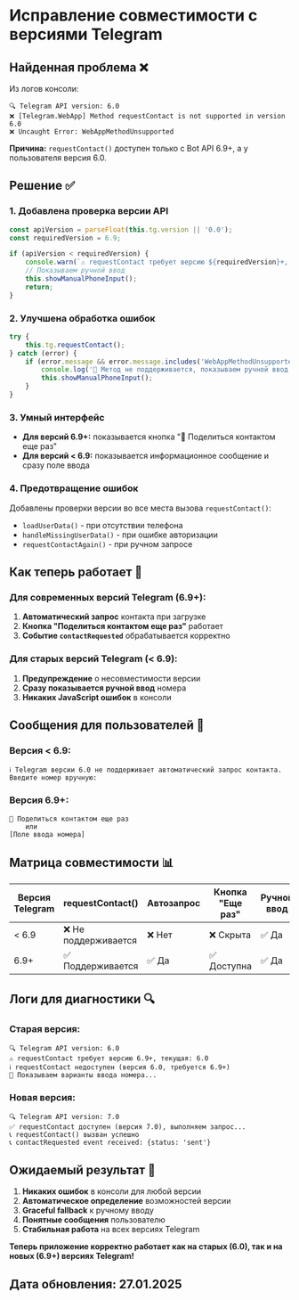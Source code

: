 # Исправление совместимости с версиями Telegram

## Найденная проблема ❌

Из логов консоли:
```
🔍 Telegram API version: 6.0
❌ [Telegram.WebApp] Method requestContact is not supported in version 6.0
❌ Uncaught Error: WebAppMethodUnsupported
```

**Причина:** `requestContact()` доступен только с Bot API 6.9+, а у пользователя версия 6.0.

## Решение ✅

### 1. **Добавлена проверка версии API**
```javascript
const apiVersion = parseFloat(this.tg.version || '0.0');
const requiredVersion = 6.9;

if (apiVersion < requiredVersion) {
    console.warn(`⚠️ requestContact требует версию ${requiredVersion}+, текущая: ${apiVersion}`);
    // Показываем ручной ввод
    this.showManualPhoneInput();
    return;
}
```

### 2. **Улучшена обработка ошибок**
```javascript
try {
    this.tg.requestContact();
} catch (error) {
    if (error.message && error.message.includes('WebAppMethodUnsupported')) {
        console.log('🔧 Метод не поддерживается, показываем ручной ввод');
        this.showManualPhoneInput();
    }
}
```

### 3. **Умный интерфейс**
- **Для версий 6.9+:** показывается кнопка "📱 Поделиться контактом еще раз"
- **Для версий < 6.9:** показывается информационное сообщение и сразу поле ввода

### 4. **Предотвращение ошибок**
Добавлены проверки версии во все места вызова `requestContact()`:
- `loadUserData()` - при отсутствии телефона
- `handleMissingUserData()` - при ошибке авторизации  
- `requestContactAgain()` - при ручном запросе

## Как теперь работает 🚀

### Для современных версий Telegram (6.9+):
1. **Автоматический запрос** контакта при загрузке
2. **Кнопка "Поделиться контактом еще раз"** работает
3. **Событие `contactRequested`** обрабатывается корректно

### Для старых версий Telegram (< 6.9):
1. **Предупреждение** о несовместимости версии
2. **Сразу показывается ручной ввод** номера
3. **Никаких JavaScript ошибок** в консоли

## Сообщения для пользователей 📱

### Версия < 6.9:
```
ℹ️ Telegram версии 6.0 не поддерживает автоматический запрос контакта. 
Введите номер вручную:
```

### Версия 6.9+:
```
📱 Поделиться контактом еще раз
    или
[Поле ввода номера]
```

## Матрица совместимости 📊

| Версия Telegram | requestContact() | Автозапрос | Кнопка "Еще раз" | Ручной ввод |
|----------------|------------------|------------|------------------|-------------|
| < 6.9          | ❌ Не поддерживается | ❌ Нет | ❌ Скрыта | ✅ Да |
| 6.9+           | ✅ Поддерживается | ✅ Да | ✅ Доступна | ✅ Да |

## Логи для диагностики 🔍

### Старая версия:
```
🔍 Telegram API version: 6.0
⚠️ requestContact требует версию 6.9+, текущая: 6.0
ℹ️ requestContact недоступен (версия 6.0, требуется 6.9+)
📝 Показываем варианты ввода номера...
```

### Новая версия:
```
🔍 Telegram API version: 7.0
✅ requestContact доступен (версия 7.0), выполняем запрос...
📞 requestContact() вызван успешно
📞 contactRequested event received: {status: 'sent'}
```

## Ожидаемый результат 🎯

1. **Никаких ошибок** в консоли для любой версии
2. **Автоматическое определение** возможностей версии
3. **Graceful fallback** к ручному вводу
4. **Понятные сообщения** пользователю
5. **Стабильная работа** на всех версиях Telegram

**Теперь приложение корректно работает как на старых (6.0), так и на новых (6.9+) версиях Telegram!**

## Дата обновления: 27.01.2025
